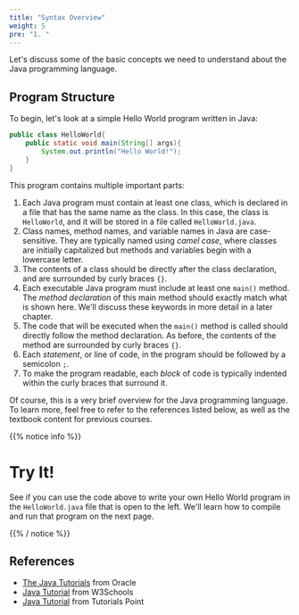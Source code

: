 ```yaml
---
title: "Syntax Overview"
weight: 5
pre: "1. "
---
```

Let's discuss some of the basic concepts we need to understand about the Java programming language.

## Program Structure

To begin, let's look at a simple Hello World program written in Java:

```java
public class HelloWorld{
    public static void main(String[] args){
        System.out.println("Hello World!");
    }
}
```

This program contains multiple important parts:

1. Each Java program must contain at least one class, which is declared in a file that has the same name as the class. In this case, the class is `HelloWorld`, and it will be stored in a file called `HelloWorld.java`. 
1. Class names, method names, and variable names in Java are case-sensitive. They are typically named using _camel case_, where classes are initially capitalized but methods and variables begin with a lowercase letter. 
1. The contents of a class should be directly after the class declaration, and are surrounded by curly braces `{}`.
1. Each executable Java program must include at least one `main()` method. The _method declaration_ of this main method should exactly match what is shown here. We'll discuss these keywords in more detail in a later chapter.
1. The code that will be executed when the `main()` method is called should directly follow the method declaration. As before, the contents of the method are surrounded by curly braces `{}`.
1. Each _statement_, or line of code, in the program should be followed by a semicolon `;`. 
1. To make the program readable, each _block_ of code is typically indented within the curly braces that surround it. 

Of course, this is a very brief overview for the Java programming language. To learn more, feel free to refer to the references listed below, as well as the textbook content for previous courses. 

{{% notice info %}}

# Try It!

See if you can use the code above to write your own Hello World program in the `HelloWorld.java` file that is open to the left. We'll learn how to compile and run that program on the next page. 

{{% / notice %}}

## References

* [The Java Tutorials](https://docs.oracle.com/javase/tutorial/index.html) from Oracle
* [Java Tutorial](https://www.w3schools.com/java/default.asp) from W3Schools
* [Java Tutorial](https://www.tutorialspoint.com/java/index.htm) from Tutorials Point
